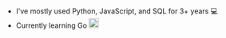 - I've mostly used Python, JavaScript, and SQL for 3+ years 💻
- Currently learning Go <img src="https://github.com/jonesjust/jonesjust/assets/86092532/bb85c5e0-7e41-4a3d-8025-76c0e023ccb1" alt="gopher-coffee" width="20"/>
